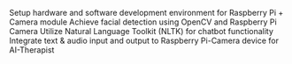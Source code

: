 Setup hardware and software development environment for Raspberry Pi + Camera module
Achieve facial detection using OpenCV and Raspberry Pi Camera
Utilize Natural Language Toolkit (NLTK) for chatbot functionality
Integrate text & audio input and output to Raspberry Pi-Camera device for AI-Therapist
